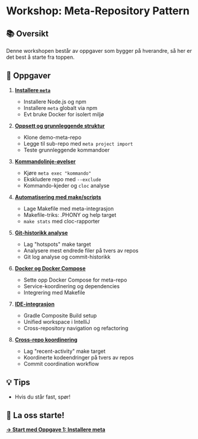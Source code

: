# Workshop: Meta-Repository Pattern

## 📚 Oversikt

Denne workshopen består av oppgaver som bygger på hverandre, så her er det best å starte fra toppen.

## 🎯 Oppgaver

1. **[Installere `meta`](01-prereqs/)**
   - Installere Node.js og npm
   - Installere `meta` globalt via npm
   - Evt bruke Docker for isolert miljø

2. **[Oppsett og grunnleggende struktur](02-setup/)**
   - Klone demo-meta-repo
   - Legge til sub-repo med `meta project import`
   - Teste grunnleggende kommandoer

3. **[Kommandolinje-øvelser](03-commands/)**
   - Kjøre `meta exec "kommando"`
   - Ekskludere repo med `--exclude`
   - Kommando-kjeder og `cloc` analyse

4. **[Automatisering med make/scripts](04-automation/)**
   - Lage Makefile med meta-integrasjon
   - Makefile-triks: .PHONY og help target
   - `make stats` med cloc-rapporter

5. **[Git-historikk analyse](05-git-history/)**
   - Lag "hotspots" make target
   - Analysere mest endrede filer på tvers av repos
   - Git log analyse og commit-historikk

6. **[Docker og Docker Compose](06-dockered/)**
   - Sette opp Docker Compose for meta-repo
   - Service-koordinering og dependencies
   - Integrering med Makefile

7. **[IDE-integrasjon](07-ide-integration/)**
   - Gradle Composite Build setup
   - Unified workspace i IntelliJ
   - Cross-repository navigation og refactoring

8. **[Cross-repo koordinering](08-cross-repo/)**
   - Lag "recent-activity" make target
   - Koordinerte kodeendringer på tvers av repos
   - Commit coordination workflow

## 💡 Tips

- Hvis du står fast, spør!

## 🏁 La oss starte!

**[→ Start med Oppgave 1: Installere meta](01-prereqs/)**



